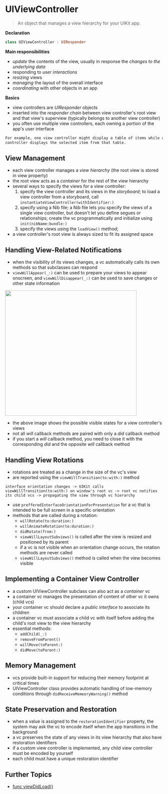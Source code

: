 # UIViewController

> An object that manages a view hierarchy for your UIKit app.

**Declaration**

```swift
class UIViewController : UIResponder
```

**Main responsibilities**
- *update* the contents of the view, usually in response the *changes to the underlying data*
- responding to *user interactions*
- *resizing* views
- *managing* the layout of the overall interface
- *coordinating* with other objects in an app

**Basics**
- view controllers are *UIResponder* objects
- inserted into the *responder chain* between view controller's root view and that view's superview (typically belongs to another view controller)
- you often use multiple view controllers, each owning a portion of the app's user interface
```markdown
For example, one view controller might display a table of items while a different view 
controller displays the selected item from that table.
```

## View Management
- each view controller manages a *view hierarchy* (the root view is stored in view property)
- the root view acts as a *container* for the rest of the view hierarchy
- several ways to specify the views for a view controller: 
  1. specify the view controller and its views in the *storyboard*; to load a view controller from a storyboard, call `instantiateViewController(withIdentifier:)`
  2. specify using a Nib file; a Nib file lets you specify the views of a single view controller, but doesn't let you define segues or relationships; create the vc programmatically and initialize using `init(nibName:bundle:)`
  3. specify the views using the `loadView()` method; 
- a view controller's root view is always sized to fit its assigned space

## Handling View-Related Notifications
- when the visibility of its views changes, a vc automatically calls its own methods so that subclasses can respond
- `viewWillAppear(_:)` can be used to prepare your views to appear onscreen, and `viewWillDisappear(_:)` can be used to save changes or other state information

<img src="https://docs-assets.developer.apple.com/published/f06f30fa63/UIViewController_Class_Reference_2x_ddcaa00c-87d8-4c85-961e-ccfb9fa4aac2.png" height="400" width="420">

- the above image shows the possible visible states for a view controller's views
- not all *will* callback methods are paired with only a *did* callback method 
- if you start a *will* callback method, you need to close it with the corresponding *did* and the opposite *will* callback method

## Handling View Rotations
- rotations are treated as a change in the size of the vc's view
- are reported using the ```viewWillTransition(to:with:)``` method

```interface orientation changes -> UIKit calls viewWillTransition(to:with:) on window's root vc -> root vc notifies its child vcs -> propagating the view through vc hierarchy```

- use ```prefferedInterfaceOrientationForPresentation``` for a vc that is intended to be full screen in a specific orientation
- methods that are called during a rotation:
	- `willRotate(to:duration:)`
	- `willAnimateRotation(to:duration:)`
	- `didRotate(from:)`
	- `viewWillLayoutSubviews()` is called after the view is resized and positioned by its parent
	- if a vc is not visible when an orientation change occurs, the rotation methods are never called
	- `viewWillLayoutSubviews()` method is called when the view becomes visible

## Implementing a Container View Controller
- a custom UIViewController subclass can also act as a *container* vc
- a container vc manages the presentation of content of other vc it owns (child vcs)
- your container vc should declare a *public interface* to associate its children
- a container vc must associate a child vc with itself before adding the child's root view to the view hierarchy
- essential methods:
	- `addChild(_:)`
	- `removeFromParent()`
	- `willMove(toParent:)`
	- `didMove(toParent:)`

## Memory Management
- vcs provide built-in support for reducing their memory footprint at critical times
- UIViewController class provides automatic handling of low-memory conditions through `didReceiveMemeoryWarning()` method

## State Preservation and Restoration
- when a value is assigned to the `restorationIdentifier` property, the system may ask the vc to encode itself when the app transitions in the background
- a vc preserves the state of any views in its view hierarchy that also have restoration identifiers
- if a custom view controller is implemented, any child view controller must be encoded by yourself
- each child must have a unique restoration identifier

## Further Topics
- [func viewDidLoad()](swift/UIViewController/ViewDidLoad.md)